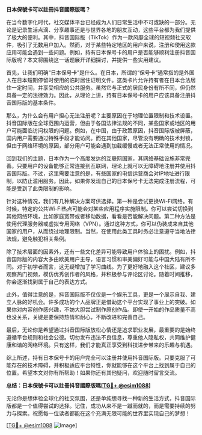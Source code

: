 **日本保號卡可以註冊抖音國際版嗎？**

在当今数字化时代，社交媒体平台已经成为人们日常生活中不可或缺的一部分。无论是记录生活点滴、分享趣事还是与世界各地的朋友互动，这些平台都为我们提供了极大的便利。其中，抖音国际版（TikTok）作为一款风靡全球的短视频社交软件，吸引了无数用户加入。然而，对于某些特定地区的用户来说，注册和使用这款应用可能会遇到一些问题。例如，持有日本保号卡的用户是否能够顺利注册抖音国际版呢？本文将围绕这一话题展开详细探讨，并提供一些实用建议。

首先，让我们明确“日本保号卡”是什么。在日本，所谓的“保号卡”通常指的是外国人在日本短期停留时使用的临时居住证明文件。这类卡片允许持有者在日本合法居住一定时间，并享受相应的公共服务。虽然它与正式的居民身份有所不同，但仍然具备一定的法律效力。因此，从理论上讲，持有日本保号卡的用户应该具备注册抖音国际版的基本条件。

那么，为什么会有用户担心无法注册呢？主要原因在于地理位置限制和技术设置。抖音国际版在全球范围内运营，但由于各国法律法规的不同，某些国家或地区的用户可能面临访问权限的问题。例如，在中国，由于政策原因，抖音国际版被屏蔽，国内用户需要通过特殊手段才能访问。而在其他国家，尽管没有明确的技术封锁，但由于网络环境的原因，部分用户可能会遇到加载缓慢或者无法正常使用的情况。

回到我们的主题，日本作为一个高度发达的互联网国家，其网络基础设施非常完善。只要用户的设备能够正常连接到互联网，理论上就可以无障碍地注册并使用抖音国际版。不过，这里需要注意的是，有些国家的电信运营商会对IP地址进行限制，以防止滥用服务。因此，如果你发现自己的日本保号卡无法完成注册流程，可能是受到了此类限制的影响。

针对这种情况，我们有几种解决方案可供选择。第一种是尝试更换Wi-Fi网络。有时候，特定的公共Wi-Fi热点可能会对某些应用程序实施限制。你可以尝试切换到其他网络环境，比如家庭宽带或者移动数据，看看是否能解决问题。第二种方法是使用代理服务器或虚拟专用网络（VPN）。通过这种方式，你可以伪装成来自其他国家的用户，从而绕过地理限制。当然，在使用此类工具时务必注意遵守当地法律法规，避免触犯相关条例。

除了技术层面的因素外，还有一些文化差异可能导致用户体验上的困扰。例如，抖音国际版的内容大多由欧美用户主导，语言习惯和审美偏好可能与中国大陆有所不同。对于初学者而言，这无疑增加了学习曲线。为了更好地融入这个社区，建议多观察热门视频，模仿优秀创作者的风格，并积极参与评论区讨论。随着时间推移，你会逐渐找到属于自己的表达方式。

此外，值得注意的是，抖音国际版不仅仅是一个娱乐工具，更是一个展示自我、建立人脉的好机会。许多成功的个人品牌正是借助这个平台实现了事业上的突破。如果你对内容创作感兴趣，不妨大胆尝试制作原创作品。即使一开始的作品质量不高也没关系，关键是要保持热情和耐心，不断改进和完善自己。

最后，无论你是希望通过抖音国际版放松心情还是追求职业发展，最重要的是始终遵循平台规则和社会公德。切勿发布违法不良信息，尊重他人隐私权，共同维护健康和谐的网络环境。只有这样，我们才能真正享受到科技进步带来的乐趣与机遇。

综上所述，持有日本保号卡的用户完全可以注册并使用抖音国际版。只要克服了可能存在的技术障碍，并积极适应平台特性，你就能够在这个平台上找到属于自己的位置。希望本文对你有所帮助！如果你还有其他疑问，欢迎随时留言交流。

**总结：日本保號卡可以註冊抖音國際版嗎[[TG💪+ @esim1088](https://t.me/s/esim1088)]**

无论你是想体验全球化的社交氛围，还是单纯想寻找一种新的生活方式，抖音国际版都是一个值得尝试的选择。记住，成功从来不是一蹴而就的，而是需要持续的努力与探索。祝愿每一位读者都能在这个充满无限可能的世界里实现自己的梦想！

[[TG💪+ @esim1088](https://t.me/s/esim1088) ![Image](https://i.postimg.cc/4NQfJmqS/Snipaste-2025-05-13-00-14-12.png)]